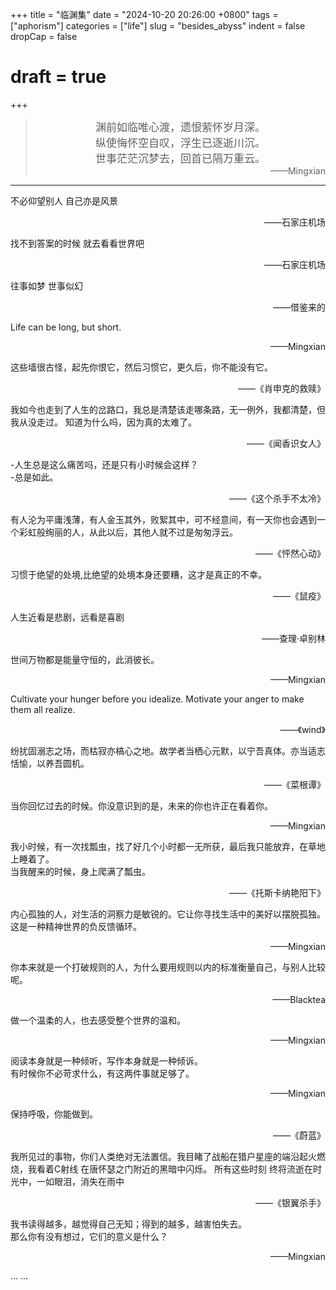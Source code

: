 +++
title = "临渊集"
date = "2024-10-20 20:26:00 +0800"
tags = ["aphorism"]
categories = ["life"]
slug = "besides_abyss"
indent = false
dropCap = false
# draft = true

+++

> <div style="text-align: center; font-size: 17px">渊前如临唯心渡，遗恨萦怀岁月深。 </div>    
> <div style="text-align: center; font-size: 17px">纵使悔怀空自叹，浮生已逐逝川沉。</div>  
> <div style="text-align: center; font-size: 17px">世事茫茫沉梦去，回首已隔万重云。</div> 
> <div style="text-align:right"> ——Mingxian</div>

---
 
   不必仰望别人 自己亦是风景
   <div style="text-align:right"> ——石家庄机场  </div>

   找不到答案的时候 就去看看世界吧
   <div style="text-align:right"> ——石家庄机场  </div>

   往事如梦 世事似幻
   <div style="text-align:right"> ——借鉴来的 </div>

   Life can be long, but short.
   <div style="text-align:right"> ——Mingxian </div>

   这些墙很古怪，起先你恨它，然后习惯它，更久后，你不能没有它。
   <div style="text-align:right"> ——《肖申克的救赎》 </div>

   我如今也走到了人生的岔路口，我总是清楚该走哪条路，无一例外，我都清楚，但我从没走过。 知道为什么吗，因为真的太难了。
   <div style="text-align:right"> ——《闻香识女人》 </div>

   -人生总是这么痛苦吗，还是只有小时候会这样？  
   -总是如此。
   <div style="text-align:right"> ——《这个杀手不太冷》 </div>

   有人沦为平庸浅薄，有人金玉其外，败絮其中，可不经意间，有一天你也会遇到一个彩虹般绚丽的人，从此以后，其他人就不过是匆匆浮云。
   <div style="text-align:right"> ——《怦然心动》 </div>

   习惯于绝望的处境,比绝望的处境本身还要糟，这才是真正的不幸。
   <div style="text-align:right"> ——《鼠疫》 </div>

   人生近看是悲剧，远看是喜剧
   <div style="text-align:right"> ——查理·卓别林 </div>

   世间万物都是能量守恒的，此消彼长。
   <div style="text-align:right"> ——Mingxian </div>

   Cultivate your hunger before you idealize. Motivate your anger to make them all realize.  
   <div style="text-align:right"> ——《wind》 </div>

   纷扰固溺志之场，而枯寂亦槁心之地。故学者当栖心元默，以宁吾真体。亦当适志恬愉，以养吾圆机。
   <div style="text-align:right"> ——《菜根谭》 </div>

   当你回忆过去的时候。你没意识到的是，未来的你也许正在看着你。
   <div style="text-align:right"> ——Mingxian </div>

   我小时候，有一次找瓢虫，找了好几个小时都一无所获，最后我只能放弃，在草地上睡着了。   
   当我醒来的时候，身上爬满了瓢虫。
   <div style="text-align:right"> ——《托斯卡纳艳阳下》 </div>

   内心孤独的人，对生活的洞察力是敏锐的。它让你寻找生活中的美好以摆脱孤独。这是一种精神世界的负反馈循环。
   <div style="text-align:right"> ——Mingxian </div>

   你本来就是一个打破规则的人，为什么要用规则以内的标准衡量自己，与别人比较呢。
   <div style="text-align:right"> ——Blacktea</div>

   做一个温柔的人，也去感受整个世界的温和。
   <div style="text-align:right"> ——Mingxian </div>

   阅读本身就是一种倾听，写作本身就是一种倾诉。  
   有时候你不必苛求什么，有这两件事就足够了。
   <div style="text-align:right"> ——Mingxian </div>

   保持呼吸，你能做到。
   <div style="text-align:right"> ——《蔚蓝》 </div>  

   我所见过的事物，你们人类绝对无法置信。我目睹了战船在猎户星座的端沿起火燃烧，我看着C射线 在唐怀瑟之门附近的黑暗中闪烁。
   所有这些时刻 终将流逝在时光中，一如眼泪，消失在雨中  
   <div style="text-align:right"> ——《银翼杀手》 </div>

   我书读得越多，越觉得自己无知；得到的越多，越害怕失去。  
   那么你有没有想过，它们的意义是什么？
   <div style="text-align:right"> ——Mingxian </div>

   ... ...